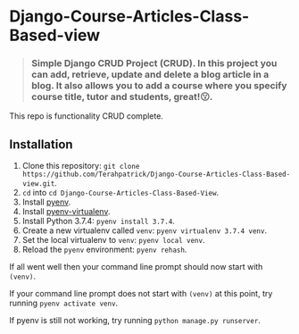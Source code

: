 # Django-Course-Articles-Class-Based-view
> ### Simple Django CRUD Project (CRUD). In this project you can add, retrieve, update and delete a blog article in a blog. It also allows you to add a course where you specify course title, tutor and students, great!😗.



This repo is functionality CRUD complete.

## Installation

1. Clone this repository: `git clone https://github.com/Terahpatrick/Django-Course-Articles-Class-Based-view.git`.
2. `cd` into `cd Django-Course-Articles-Class-Based-View`.
3. Install [pyenv](https://github.com/yyuu/pyenv#installation).
4. Install [pyenv-virtualenv](https://github.com/yyuu/pyenv-virtualenv#installation).
5. Install Python 3.7.4: `pyenv install 3.7.4`.
6. Create a new virtualenv called `venv`: `pyenv virtualenv 3.7.4 venv`.
7. Set the local virtualenv to `venv`: `pyenv local venv`.
8. Reload the `pyenv` environment: `pyenv rehash`.

If all went well then your command line prompt should now start with `(venv)`.

If your command line prompt does not start with `(venv)` at this point, try running `pyenv activate venv`. 

If pyenv is still not working, try running `python manage.py runserver`.


